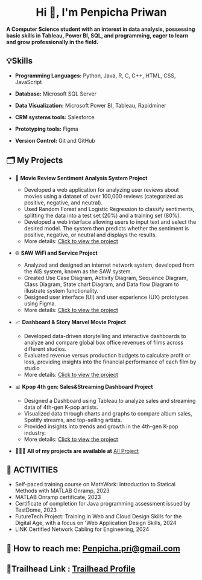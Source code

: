 ## <h1 align="center">Hi 👋, I'm Penpicha Priwan</h1>

**A Computer Science student with an interest in data analysis, possessing basic skills in Tableau, Power BI, SQL, and programming, eager to learn and grow professionally in the field.**

## 💡Skills 
- **Programming Languages:** Python, Java, R, C, C++, HTML, CSS, JavaScript

- **Database:** Microsoft SQL Server

- **Data Visualization:** Microsoft Power BI, Tableau, Rapidminer

- **CRM systems tools:** Salesforce

- **Prototyping tools:** Figma

- **Version Control:** Git and GitHub

## 🗂️ My Projects
- 🎥 **Movie Review Sentiment Analysis System Project**
  - Developed a web application for analyzing user reviews about movies using a dataset of over 100,000 reviews (categorized as positive, negative, and neutral).
  - Used Random Forest and Logistic Regression to classify sentiments, splitting the data into a test set (20%) and a training set (80%).
  - Developed a web interface allowing users to input text and select the desired model. The system then predicts whether the sentiment is positive, negative, or neutral and displays the results.
  - More details: [Click to view the project](https://github.com/PenpichaPri/Movie-Review-Sentiment-Analysis-System)
  
- 🌐 **SAW WiFi and Service Project** 
   - Analyzed and designed an internet network system, developed from the AIS system, known as the SAW system. 
   - Created Use Case Diagram, Activity Diagram, Sequence Diagram, Class Diagram, State chart Diagram, and Data flow Diagram to illustrate system functionality.
   - Designed user interface (UI) and user experience (UX) prototypes using Figma.
   - More details: [Click to view the project](https://github.com/PenpichaPri/SAW-WiFi-and-Service)

- 📈 **Dashboard & Story Marvel Movie Project** 
  - Developed data-driven storytelling and interactive dashboards to analyze and compare global box office revenues of films across different studios.
  - Evaluated revenue versus production budgets to calculate profit or loss, providing insights into the financial performance of each film by studio
  - More details: [Click to view the project](https://github.com/PenpichaPri/Marvel-Movie/blob/main/README.md)
 
- 📊 **Kpop 4th gen: Sales&Streaming Dashboard Project**
  - Designed a Dashboard using Tableau to analyze sales and streaming data of 4th-gen K-pop artists.  
  - Visualized data through charts and graphs to compare album sales, Spotify streams, and top-selling artists.  
  - Provided insights into trends and growth in the 4th-gen K-pop industry.
  - More details: [Click to view the project](https://github.com/PenpichaPri/kpop-4th-gen-Sales-Sreaming-Dashboard/blob/main/README.md)
 
- 👩🏻‍💻 **All of my projects are available at** [All Project](https://drive.google.com/drive/folders/1-5FTNCxjGfQgde-A9j5ApqqTEVtRJr7I?usp=drive_link)   
## 🏅 ACTIVITIES 
- Self-paced training course on MathWork: Introduction to Statical Methods with MATLAB Onramp, 2023
- MATLAB Onramp certificate, 2023
- Certificate of completion for Java programming assessment issued by TestDome, 2023
- FutureTech Project: Training in Web and Cloud Design Skills for the Digital Age, with a focus on 'Web Application Design Skills, 2024
- LINK Certified Network Cabling for Engineering, 2024

## 📩 **How to reach me:** Penpicha.pri@gmail.com
## 📍**Trailhead Link :** [Trailhead Profile](https://www.salesforce.com/trailblazer/fb32ff6e53sx4yngjr)
